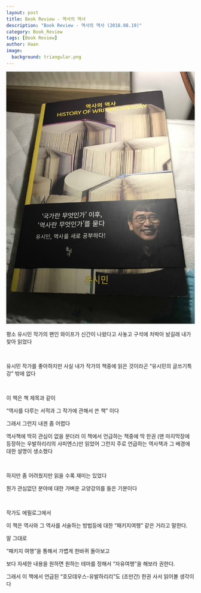 ```yaml
---
layout: post
title: Book Review - 역사의 역사
description: "Book Review - 역사의 역사 (2018.08.19)" 
category: Book_Review
tags: [Book Review]
author: Haan
image:
  background: triangular.png
---
```

<img src="/assets/img/HistoryofHistory.jpg">
<br/>

<p> 평소 유시민 작가의 팬인 와이프가 신간이 나왔다고 사놓고 구석에 처박아 놨길래 내가 찾아 읽었다</P>
<br/>
<P>유시민 작가를 좋아하지만 사실 내가 작가의 책중에 읽은 것이라곤 “유시민의 글쓰기특강” 밖에 없다</P>
<br/>
<P>이 책은 책 제목과 같이 </P>
<P>“역사를 다루는 서적과 그 작가에 관해서 쓴 책” 이다</P>
<P>그래서 그런지 내겐 좀 어렵다 </P>
<P>역사책에 딱히 관심이 없을 분더러 이 책에서 언급하는 책중에 딱 한권 (맨 마지막장에 등장하는 우발하리리의 사피엔스)만 읽었어 그런지 주로 언급하는 역사책과 그 배경에 대한 설명이 생소했다</P>
<br/>
<P>하지만 좀 어려웠지만 읽을 수록 재미는 있었다</P>
<P>뭔가 관심없던 분야에 대한 가벼운 교양강의를 들은 기분이다 </P>
<br/>
<P>작가도 에필로그에서 </P>
<P>이 책은 역사와 그 역사를 서술하는 방법등에 대한 “패키지여행” 같은 거라고 말한다.</P>
<P>말 그대로 </P>
<P>“패키지 여행”을 통해서 가볍게 한바퀴 돌아보고</P>
<P>보다 자세한 내용을 원하면 원하는 테마를 정해서 “자유여행”을 해보라 권한다.</P>
<P>그래서 이 책에서 언급된 “호모데우스-유발하리리”도 (조만간) 한권 사서 읽어볼 생각이다</P>
